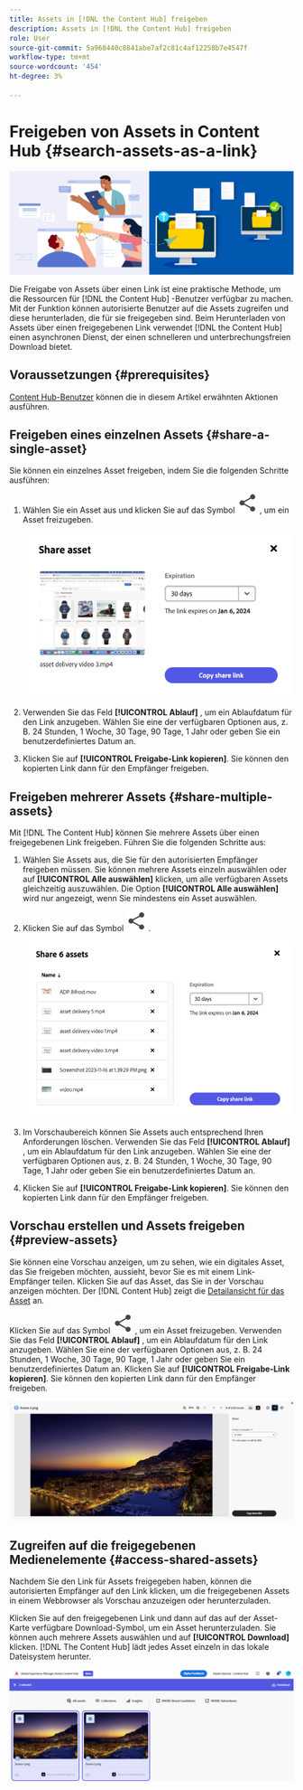 ```yaml
---
title: Assets in [!DNL the Content Hub] freigeben
description: Assets in [!DNL the Content Hub] freigeben
role: User
source-git-commit: 5a968440c8841abe7af2c81c4af12258b7e4547f
workflow-type: tm+mt
source-wordcount: '454'
ht-degree: 3%

---
```



# Freigeben von Assets in Content Hub {#search-assets-as-a-link}

![Asset-Bannerbild freigeben](assets/share-assets-banner.png)

Die Freigabe von Assets über einen Link ist eine praktische Methode, um die Ressourcen für [!DNL the Content Hub] -Benutzer verfügbar zu machen. Mit der Funktion können autorisierte Benutzer auf die Assets zugreifen und diese herunterladen, die für sie freigegeben sind. Beim Herunterladen von Assets über einen freigegebenen Link verwendet [!DNL the Content Hub] einen asynchronen Dienst, der einen schnelleren und unterbrechungsfreien Download bietet.

## Voraussetzungen {#prerequisites}

[Content Hub-Benutzer](deploy-content-hub.md#onboard-content-hub-users) können die in diesem Artikel erwähnten Aktionen ausführen.

## Freigeben eines einzelnen Assets {#share-a-single-asset}

Sie können ein einzelnes Asset freigeben, indem Sie die folgenden Schritte ausführen:

1. Wählen Sie ein Asset aus und klicken Sie auf das Symbol ![Freigabe-Symbol](assets/share.svg) , um ein Asset freizugeben.

   ![Freigeben eines einzelnen Assets](assets/sharing-single-asset.png)

1. Verwenden Sie das Feld **[!UICONTROL Ablauf]** , um ein Ablaufdatum für den Link anzugeben. Wählen Sie eine der verfügbaren Optionen aus, z. B. 24 Stunden, 1 Woche, 30 Tage, 90 Tage, 1 Jahr oder geben Sie ein benutzerdefiniertes Datum an.

1. Klicken Sie auf **[!UICONTROL Freigabe-Link kopieren]**. Sie können den kopierten Link dann für den Empfänger freigeben.

## Freigeben mehrerer Assets {#share-multiple-assets}

Mit [!DNL The Content Hub] können Sie mehrere Assets über einen freigegebenen Link freigeben. Führen Sie die folgenden Schritte aus:

1. Wählen Sie Assets aus, die Sie für den autorisierten Empfänger freigeben müssen. Sie können mehrere Assets einzeln auswählen oder auf **[!UICONTROL Alle auswählen]** klicken, um alle verfügbaren Assets gleichzeitig auszuwählen. Die Option **[!UICONTROL Alle auswählen]** wird nur angezeigt, wenn Sie mindestens ein Asset auswählen.

1. Klicken Sie auf das Symbol ![Freigabe](assets/share.svg) .

   ![Freigeben mehrerer Assets](assets/sharing-multiple-assets.png)

1. Im Vorschaubereich können Sie Assets auch entsprechend Ihren Anforderungen löschen. Verwenden Sie das Feld **[!UICONTROL Ablauf]** , um ein Ablaufdatum für den Link anzugeben. Wählen Sie eine der verfügbaren Optionen aus, z. B. 24 Stunden, 1 Woche, 30 Tage, 90 Tage, 1 Jahr oder geben Sie ein benutzerdefiniertes Datum an.

1. Klicken Sie auf **[!UICONTROL Freigabe-Link kopieren]**. Sie können den kopierten Link dann für den Empfänger freigeben.

## Vorschau erstellen und Assets freigeben {#preview-assets}

Sie können eine Vorschau anzeigen, um zu sehen, wie ein digitales Asset, das Sie freigeben möchten, aussieht, bevor Sie es mit einem Link-Empfänger teilen. Klicken Sie auf das Asset, das Sie in der Vorschau anzeigen möchten. Der [!DNL Content Hub] zeigt die [Detailansicht für das Asset](asset-properties-content-hub.md) an.

Klicken Sie auf das Symbol ![Freigabe](assets/share.svg) , um ein Asset freizugeben. Verwenden Sie das Feld **[!UICONTROL Ablauf]** , um ein Ablaufdatum für den Link anzugeben. Wählen Sie eine der verfügbaren Optionen aus, z. B. 24 Stunden, 1 Woche, 30 Tage, 90 Tage, 1 Jahr oder geben Sie ein benutzerdefiniertes Datum an. Klicken Sie auf **[!UICONTROL Freigabe-Link kopieren]**. Sie können den kopierten Link dann für den Empfänger freigeben.

![Asset-Vorschau in Content Hub anzeigen](assets/preview-assets-content-hub.png)

## Zugreifen auf die freigegebenen Medienelemente {#access-shared-assets}

Nachdem Sie den Link für Assets freigegeben haben, können die autorisierten Empfänger auf den Link klicken, um die freigegebenen Assets in einem Webbrowser als Vorschau anzuzeigen oder herunterzuladen.

Klicken Sie auf den freigegebenen Link und dann auf das auf der Asset-Karte verfügbare Download-Symbol, um ein Asset herunterzuladen.  Sie können auch mehrere Assets auswählen und auf **[!UICONTROL Download]** <!--You can either download original assets or Original+Renditions of an asset.--> klicken. [!DNL The Content Hub] lädt jedes Asset einzeln in das lokale Dateisystem herunter.

![Auf freigegebene Links zugreifen](assets/content-hub-access-shared-links.png)




